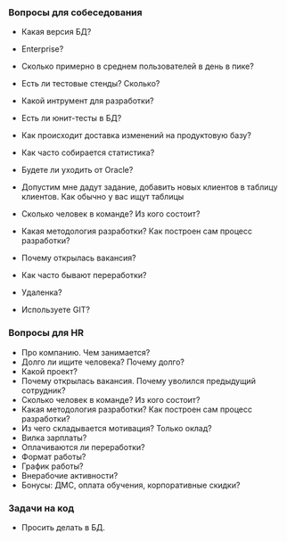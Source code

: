 ### Вопросы для собеседования
  - Какая версия БД? 
  - Enterprise?
  - Сколько примерно в среднем пользователей в день в пике?
  - Есть ли тестовые стенды? Сколько?
  - Какой интрумент для разработки?
  - Есть ли юнит-тесты в БД?
  - Как происходит доставка изменений на продуктовую базу?
  - Как часто собирается статистика?
  - Будете ли уходить от Oracle? 
  - Допустим мне дадут задание, добавить новых клиентов в таблицу клиентов. Как обычно у вас ищут таблицы 

  - Сколько человек в команде? Из кого состоит?
  - Какая методология разработки? Как построен сам процесс разработки? 
  - Почему открылась вакансия? 
  - Как часто бывают переработки?
  - Удаленка? 
  - Используете GIT? 

### Вопросы для HR
  - Про компанию. Чем занимается? 
  - Долго ли ищите человека? Почему долго?
  - Какой проект?
  - Почему открылась вакансия. Почему уволился предыдущий сотрудник?
  - Сколько человек в команде? Из кого состоит?
  - Какая методология разработки? Как построен сам процесс разработки? 
  - Из чего складывается мотивация? Только оклад?
  - Вилка зарплаты?
  - Оплачиваются ли переработки?
  - Формат работы? 
  - График работы?
  - Внерабочие активности?
  - Бонусы: ДМС, оплата обучения, корпоративные скидки?


### Задачи на код
  - Просить делать в БД.
